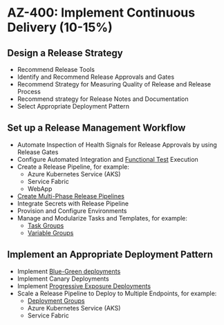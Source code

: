 # AZ-400: Implement Continuous Delivery (10-15%)
## Design a Release Strategy
- Recommend Release Tools
- Identify and Recommend Release Approvals and Gates
- Recommend Strategy for Measuring Quality of Release and Release Process
- Recommend strategy for Release Notes and Documentation
- Select Appropriate Deployment Pattern

## Set up a Release Management Workflow
- Automate Inspection of Health Signals for Release Approvals by using Release Gates
- Configure Automated Integration and [Functional Test](https://docs.microsoft.com/en-us/azure/devops/pipelines/tasks/test/run-functional-tests) Execution
- Create a Release Pipeline, for example:
    - Azure Kubernetes Service (AKS)
    - Service Fabric
    - WebApp
- [Create Multi-Phase Release Pipelines](https://docs.microsoft.com/en-us/azure/devops/pipelines/release/define-multistage-release-process)
- Integrate Secrets with Release Pipeline
- Provision and Configure Environments
- Manage and Modularize Tasks and Templates, for example:
    - [Task Groups](https://docs.microsoft.com/en-us/azure/devops/pipelines/library/task-groups)
    - [Variable Groups](https://docs.microsoft.com/en-us/azure/devops/pipelines/library/variable-groups)

## Implement an Appropriate Deployment Pattern
- Implement [Blue-Green deployments](https://azure.microsoft.com/en-us/blog/blue-green-deployments-using-azure-traffic-manager/)
- Implement Canary Deployments
- Implement [Progressive Exposure Deployments](https://blogs.msdn.microsoft.com/devops/2018/05/07/release-gates-enable-progressive-exposure-and-phased-deployments/)
- Scale a Release Pipeline to Deploy to Multiple Endpoints, for example:
    - [Deployment Groups](https://docs.microsoft.com/en-us/azure/devops/pipelines/release/deployment-groups)
    - Azure Kubernetes Service (AKS)
    - Service Fabric